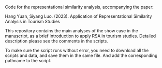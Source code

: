 Code for the representational similarity analysis, accompanying the paper:

Hang Yuan, Siyang Luo. (2023). Application of Representational Similarity Analysis in Tourism Studies

This repository contains the main analyses of the show case in the manuscript, as a brief introduction to apply RSA in tourism studies. Detailed description please see the comments in the scripts.

To make sure the script runs without error, you need to download all the scripts and data, and save them in the same file. And add the corresponding pathname to the script.
